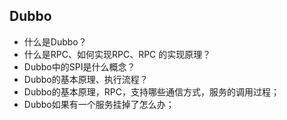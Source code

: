 ## Dubbo

- 什么是Dubbo？
- 什么是RPC、如何实现RPC、RPC 的实现原理？
- Dubbo中的SPI是什么概念？
- Dubbo的基本原理、执行流程？
- Dubbo的基本原理，RPC，支持哪些通信方式，服务的调用过程；
- Dubbo如果有一个服务挂掉了怎么办；
